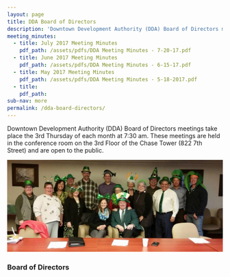```yaml
---
layout: page
title: DDA Board of Directors
description: 'Downtown Development Authority (DDA) Board of Directors meetings take place the 3rd Thursday of each month at 7:30 am. These meetings are held in the conference room on the 3rd Floor of the Chase Tower (822 7th Street) and are open to the public.'
meeting_minutes:
  - title: July 2017 Meeting Minutes
    pdf_path: /assets/pdfs/DDA Meeting Minutes - 7-20-17.pdf
  - title: June 2017 Meeting Minutes
    pdf_path: /assets/pdfs/DDA Meeting Minutes - 6-15-17.pdf
  - title: May 2017 Meeting Minutes
    pdf_path: /assets/pdfs/DDA Meeting Minutes - 5-18-2017.pdf
  - title:
    pdf_path:
sub-nav: more
permalink: /dda-board-directors/
---
```



Downtown Development Authority (DDA) Board of Directors meetings take place the 3rd Thursday of each month at 7:30 am. These meetings are held in the conference room on the 3rd Floor of the Chase Tower (822 7th Street) and are open to the public.

![DDA Board of Directors](/assets/versions/greeley-dda-board-2---x0-0-1421-606-1200-512x---.jpg)

### Board of Directors

<div class="staff">&nbsp;</div>